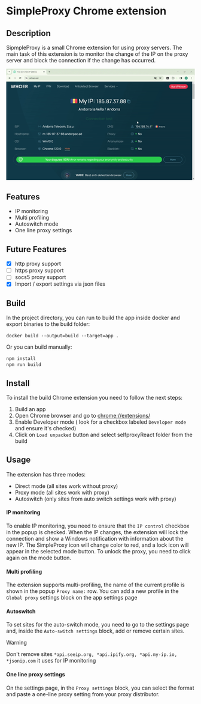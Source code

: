 # SimpleProxy Chrome extension

## Description

SipmpleProxy is a small Chrome extension for using proxy servers. 
The main task of this extension is to monitor the change of the IP on the proxy server and block the connection if the change has occurred.

<div align="center">

![photomaker_demo_fast](assets/asset1)

</div>

## Features
- IP monitoring
- Multi profiling
- Autoswitch mode
- One line proxy settings
## Future Features
- [x] http proxy support
- [ ] https proxy support
- [ ] socs5 proxy support
- [x] Import / export settings via json files

## Build

In the project directory, you can run to build the app inside docker and export binaries to the build folder:
```
docker build --output=build --target=app .
```
Or you can build manually:

```
npm install
npm run build
```

## Install

To install the build Chrome extension you need to follow the next steps:
1. Build an app
2. Open Chrome browser and go to [chrome://extensions/](chrome://extensions/)
3. Enable Developer mode ( look for a checkbox labeled `Developer mode` and ensure it's checked)
4. Click on `Load unpacked` button and select selfproxyReact folder from the build

## Usage
The extension has three modes:
- Direct mode (all sites work without proxy)
- Proxy mode (all sites work with proxy)
- Autoswitch (only sites from auto switch settings work with proxy)

#### IP monitoring
To enable IP monitoring, you need to ensure that the `IP control` checkbox in the popup is checked. When the IP changes,
the extension will lock the connection and show a Windows notification with information about the new IP. The SimpleProxy 
icon will change color to red, and a lock icon will appear in the selected mode button. To unlock the proxy, you need to 
click again on the mode button.

#### Multi profiling
The extension supports multi-profiling, the name of the current profile is shown in the popup `Proxy name:` row.
You can add a new profile in the `Global proxy` settings block on the app settings page 

#### Autoswitch
To set sites for the auto-switch mode, you need to go to the settings page and, inside the `Auto-switch settings` block, 
add or remove certain sites.
> [!WARNING]
> Don't remove sites `*api.seeip.org, *api.ipify.org, *api.my-ip.io, *jsonip.com` it uses for IP monitoring

#### One line proxy settings
On the settings page, in the `Proxy settings` block, you can select the format and paste a one-line proxy setting from your proxy distributor.

